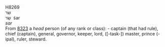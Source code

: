 <body>
  <p>H8269<br>  שׂר  <br> שַׂר  ‎  śar  <br><i>sar </i><br>From <a href="h8323.htm">8323</a>  a <i>head</i> person (of any rank or class): - captain (that had rule), chief (captain), general, governor, keeper, lord, ([-task-]) master, prince (-ipal), ruler, steward.<br></p>
 </body>